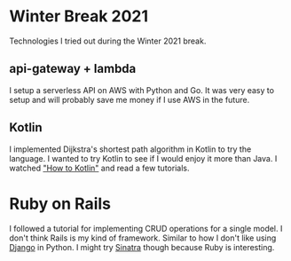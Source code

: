 # Winter Break 2021

Technologies I tried out during the Winter 2021 break.


## api-gateway + lambda

I setup a serverless API on AWS with Python and Go. It was very easy to setup and will probably save me money if I use AWS in the future.

## Kotlin

I implemented Dijkstra's shortest path algorithm in Kotlin to try the language. I wanted to try Kotlin to see if I would enjoy it more than Java. I watched ["How to Kotlin"](https://www.youtube.com/watch?v=6P20npkvcb8&ab_channel=AndroidDevelopers) and read a few tutorials.

# Ruby on Rails

I followed a tutorial for implementing CRUD operations for a single model. I don't think Rails is my kind of framework. Similar to how I don't like using [Django](https://www.djangoproject.com/) in Python. I might try [Sinatra](http://sinatrarb.com/documentation.html) though because Ruby is interesting.
